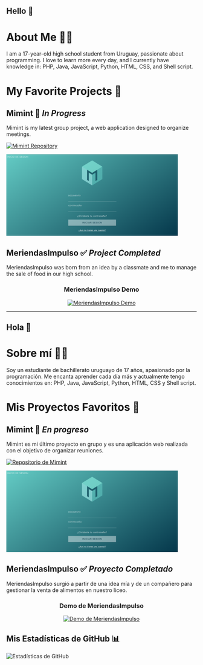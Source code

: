 ## Hello 👋

# About Me 👨‍💻
I am a 17-year-old high school student from Uruguay, passionate about programming. I love to learn more every day, and I currently have knowledge in: PHP, Java, JavaScript, Python, HTML, CSS, and Shell script.

# My Favorite Projects 🚀

## Mimint 🚧 *In Progress*
Mimint is my latest group project, a web application designed to organize meetings.

[![Mimint Repository](https://img.shields.io/badge/Visit_Repository-FF6F61?style=for-the-badge&logo=github&logoColor=white&labelColor=282C34)](https://github.com/Sebanev15/Mimint)

<img src="https://raw.githubusercontent.com/Sebanev15/Sebanev15/main/Mimint.png" alt="Mimint" width="90%"/>

## MeriendasImpulso ✅ *Project Completed*
MeriendasImpulso was born from an idea by a classmate and me to manage the sale of food in our high school.

<div align="center">
  <h3>MeriendasImpulso Demo</h3>
  <a href="https://www.youtube.com/watch?v=Dd5Mtjqby5U">
    <img src="https://img.youtube.com/vi/Dd5Mtjqby5U/maxresdefault.jpg" alt="MeriendasImpulso Demo" width="80%">
  </a>
</div>

---

## Hola 👋

# Sobre mí 👨‍💻
Soy un estudiante de bachillerato uruguayo de 17 años, apasionado por la programación. Me encanta aprender cada día más y actualmente tengo conocimientos en: PHP, Java, JavaScript, Python, HTML, CSS y Shell script.

# Mis Proyectos Favoritos 🚀

## Mimint 🚧 *En progreso*
Mimint es mi último proyecto en grupo y es una aplicación web realizada con el objetivo de organizar reuniones.

[![Repositorio de Mimint](https://img.shields.io/badge/Visitar_Repositorio-FF6F61?style=for-the-badge&logo=github&logoColor=white&labelColor=282C34)](https://github.com/Sebanev15/Mimint)

<img src="https://raw.githubusercontent.com/Sebanev15/Sebanev15/main/Mimint.png" alt="Mimint" width="90%"/>

## MeriendasImpulso ✅ *Proyecto Completado*
MeriendasImpulso surgió a partir de una idea mía y de un compañero para gestionar la venta de alimentos en nuestro liceo.

<div align="center">
  <h3>Demo de MeriendasImpulso</h3>
  <a href="https://www.youtube.com/watch?v=Dd5Mtjqby5U">
    <img src="https://img.youtube.com/vi/Dd5Mtjqby5U/maxresdefault.jpg" alt="Demo de MeriendasImpulso" width="80%">
  </a>
</div>

## Mis Estadísticas de GitHub 📊
![Estadísticas de GitHub](https://github-readme-stats.vercel.app/api?username=Sebanev15&show_icons=true&theme=dark)
